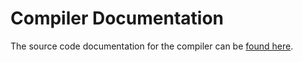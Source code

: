 # Compiler Documentation

The source code documentation for the compiler can be [found here][comp].

[comp]: https://capra.cs.cornell.edu/calyx/doc/calyx/

